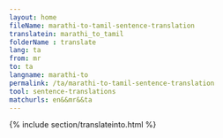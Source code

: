 ```yaml
---
layout: home
fileName: marathi-to-tamil-sentence-translation
translatein: marathi_to_tamil
folderName : translate
lang: ta
from: mr
to: ta
langname: marathi-to
permalink: /ta/marathi-to-tamil-sentence-translation
tool: sentence-translations
matchurls: en&&mr&&ta
---
```

{% include section/translateinto.html %}
